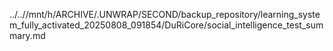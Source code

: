 ../..//mnt/h/ARCHIVE/.UNWRAP/SECOND/backup_repository/learning_system_fully_activated_20250808_091854/DuRiCore/social_intelligence_test_summary.md